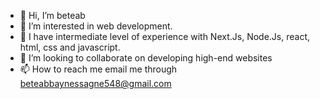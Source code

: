 - 👋 Hi, I’m beteab
- 👀 I’m interested in web development.
- 🌱 I have intermediate level of experience with Next.Js, Node.Js, react, html, css and javascript.
- 💞️ I’m looking to collaborate on developing high-end websites 
- 📫 How to reach me email me through  beteabbaynessagne548@gmail.com 

<!---
beteab548/beteab548 is a ✨ special ✨ repository because its `README.md` (this file) appears on your GitHub profile.
You can click the Preview link to take a look at your changes.
--->
